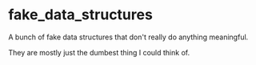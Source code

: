 # fake_data_structures

A bunch of fake data structures that don't really do anything meaningful.  

They are mostly just the dumbest thing I could think of.  
